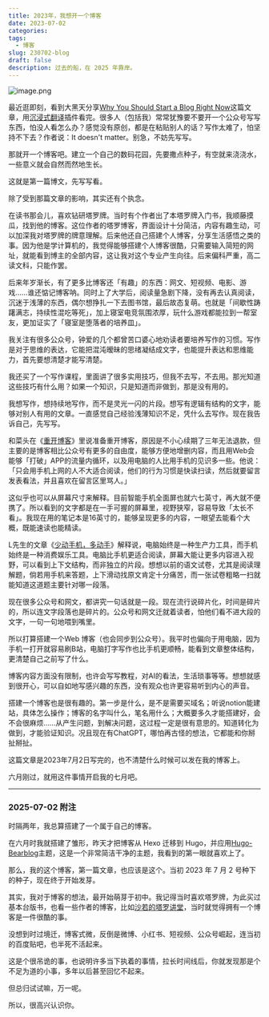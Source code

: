```yaml
---
title: 2023年，我想开一个博客
date: 2023-07-02
categories: 
tags:
  - 博客
slug: 230702-blog
draft: false
description: 过去的船，在 2025 年靠岸。
---
```

![image.png](https://img.liangmouyin.com/2025/07/1650b4b36d84cf5ddca239c51979f7c3.png)

最近逛即刻，看到大黑天分享[Why You Should Start a Blog Right Now](https://guzey.com/personal/why-have-a-blog/)这篇文章，用[沉浸式翻译](https://immersivetranslate.com/)插件看完。很多人（包括我）常常犹豫要不要开一个公众号写写东西，怕没人看怎么办？感觉没有原创，都是在粘贴别人的话？写作太难了，怕坚持不下去？作者说：It doesn't matter。别急，不妨先写写。

那就开一个博客吧。建立一个自己的数码花园，先要撒点种子，有空就来浇浇水，一些意义就会自然而然地生长。

这就是第一篇博文，先写写看。

除了受到那篇文章的影响，其实还有个执念。

在读书那会儿，喜欢钻研塔罗牌。当时有个作者出了本塔罗牌入门书，我顺藤摸瓜，找到他的博客。这位作者的塔罗博客，界面设计十分简洁，内容有趣生动，可以加深我对塔罗牌的牌意理解。后来他还自己搭建个人博客，分享生活感悟之类的事。因为他是学计算机的，我觉得能够搭建个人博客很酷，只需要输入简短的网址，就能看到博主的全部内容，这让我对这个专业产生向往。后来偏科严重，高二读文科，只能作罢。

后来年岁渐长，有了更多比博客还「有趣」的东西：网文、短视频、电影、游戏……谁还惦记博客呐。同时上了大学后，阅读量急剧下降，没有再去认真阅读，沉迷于浅薄的东西，偶尔想挣扎一下去图书馆，最后故态复萌。也就是「间歇性踌躇满志，持续性混吃等死」，加上寝室电竞氛围浓厚，玩什么游戏都能拉到一帮室友，更加证实了「寝室是堕落者的培养皿」。

我关注有很多公众号，钟爱的几个都曾苦口婆心地劝读者要培养写作的习惯。写作是对于思维的表达，它能把混沌暧昧的思绪凝结成文字，也能提升表达和思维能力，首先要想清楚才能写清楚。

我还买了一个写作课程，里面讲了很多实用技巧，但我不去写，不去用。那光知道这些技巧有什么用？如果一个知识，只是知道而非做到，那是没有用的。

我想写作，想持续地写作，而不是灵光一闪的片段。想写有逻辑有结构的文字，能够对别人有用的文章。一直感觉自己经验浅薄知识不足，凭什么去写作。现在我告诉自己，先写写。

和菜头在《[重开博客](https://mp.weixin.qq.com/s?__biz=MjM5MjAzODU2MA==&mid=2652794146&idx=1&sn=0cdab0847a35de38db086394b625585b&scene=21#wechat_redirect)》里说准备重开博客，原因是不小心续期了三年无法退款，但主要的是博客相比公众号有更多的自由度，能够方便地增删内容，而且用Web会能够「打破」APP的流量内循环，以及用电脑的人比用手机的见识多一些。他说：「只会用手机上网的人不大适合阅读，他们的行为习惯是快读扫读，然后就要留言发表看法，并且喜欢在留言区里骂人。」

这似乎也可以从屏幕尺寸来解释。目前智能手机全面屏也就六七英寸，再大就不便携了。所以看到的文字都是在一手可握的屏幕里，视野狭窄，容易导致「太长不看」。我现在用的笔记本是16英寸的，能够呈现更多的内容，一眼望去能看个大概，既能速读也能精读。

L先生的文章《[少动手机，多动手](https://mp.weixin.qq.com/s?__biz=MzAxNTY0NjEzNg==&mid=2247486143&idx=1&sn=7502e649051302dab4fb42a2f58b797d&chksm=9b81a668acf62f7e1cd03b26cb654985f3f875f00e395ce685728debb59f26000bd6ca0c4fb3&scene=21&rd2werd=1#wechat_redirect)》解释说，电脑始终是一种生产力工具，而手机始终是一种消费娱乐工具。电脑比手机更适合阅读，屏幕大能让更多内容进入视野，可以看到上下文结构，而非独立的片段。想想以前的语文试卷，尤其是阅读理解题，倘若用手机来答题，上下滑动找原文肯定十分痛苦，而一张试卷粗略一扫就能知道这道题主要针对哪一段落。

现在很多公众号和网文，都讲究一句话就是一段。现在流行说碎片化，时间是碎片的，所以连文字段落也是碎片的。公众号和网文迁就着读者，怕他们看不进大段的文字，一句一句地喂到嘴里。

所以打算搭建一个Web 博客（也会同步到公众号）。我平时也偏向于用电脑，因为手机一打开就容易刷B站，电脑打字写作也比手机更顺畅，能看到文章整体结构，更清楚自己之前写了什么。

博客内容方面没有限制，也许会写写教程，对AI的看法，生活琐事等等。想想就感到很开心，可以自如地写感兴趣的东西，没有观众也许更容易听到内心的声音。

搭建一个博客也是很有趣的。第一步是什么，是不是需要买域名；听说notion能建站，具体怎么操作；博客的名字叫什么，笔名用什么；大概要多久才能搭建好，会不会很麻烦……从产生问题，到解决问题，这过程一定是很有意思的。知道转化为做到，才能验证知识。况且现在有ChatGPT，哪怕再古怪的想法，它都能和你掰扯掰扯。

这篇文章是2023年7月2日写完的，也不清楚什么时候可以发在我的博客上。

六月刚过，就用这件事情开启我的七月吧。

---

### 2025-07-02 附注

时隔两年，我总算搭建了一个属于自己的博客。

在六月时我就搭建了雏形，昨天才把博客从 Hexo 迁移到 Hugo，并应用[Hugo-Bearblog](https://github.com/janraasch/hugo-bearblog)主题，这是一个非常简洁干净的主题，我看到的第一眼就喜欢上了。

那么，我的这个博客，第一篇文章，也应该是这个。当初 2023 年 7 月 2 号种下的种子，现在终于开始发芽。

其实，我对于博客的想法，最开始萌芽于初中。我记得当时喜欢塔罗牌，为此买过基本台版书，也看一些作者的博客，比如[沙若的塔罗讲堂](http://sharuo.com/)，当时就觉得拥有一个博客是一件很酷的事。

没想到时过境迁，博客式微，反倒是微博、小红书、短视频、公众号崛起，连当初的百度贴吧，也半死不活起来。

这是个很吊诡的事，也说明许多当下执着的事情，拉长时间线后，你就发现那是个不足为道的小事，多年以后甚至回忆不起来。

但总归试试嘛，万一呢。

所以，很高兴认识你。